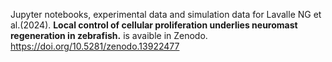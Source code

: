 

Jupyter notebooks, experimental data and simulation data for Lavalle NG et al.(2024). **Local control of cellular proliferation underlies neuromast regeneration in zebrafish.** is avaible in Zenodo. https://doi.org/10.5281/zenodo.13922477

 

